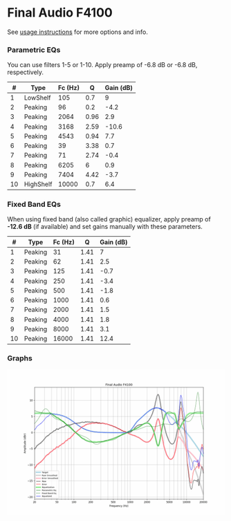 # Final Audio F4100
See [usage instructions](https://github.com/jaakkopasanen/AutoEq#usage) for more options and info.

### Parametric EQs
You can use filters 1-5 or 1-10. Apply preamp of -6.8 dB or -6.8 dB, respectively.

|   # | Type      |   Fc (Hz) |    Q |   Gain (dB) |
|-----|-----------|-----------|------|-------------|
|   1 | LowShelf  |       105 | 0.7  |         9   |
|   2 | Peaking   |        96 | 0.2  |        -4.2 |
|   3 | Peaking   |      2064 | 0.96 |         2.9 |
|   4 | Peaking   |      3168 | 2.59 |       -10.6 |
|   5 | Peaking   |      4543 | 0.94 |         7.7 |
|   6 | Peaking   |        39 | 3.38 |         0.7 |
|   7 | Peaking   |        71 | 2.74 |        -0.4 |
|   8 | Peaking   |      6205 | 6    |         0.9 |
|   9 | Peaking   |      7404 | 4.42 |        -3.7 |
|  10 | HighShelf |     10000 | 0.7  |         6.4 |

### Fixed Band EQs
When using fixed band (also called graphic) equalizer, apply preamp of **-12.6 dB** (if available) and set gains manually with these parameters.

|   # | Type    |   Fc (Hz) |    Q |   Gain (dB) |
|-----|---------|-----------|------|-------------|
|   1 | Peaking |        31 | 1.41 |         7   |
|   2 | Peaking |        62 | 1.41 |         2.5 |
|   3 | Peaking |       125 | 1.41 |        -0.7 |
|   4 | Peaking |       250 | 1.41 |        -3.4 |
|   5 | Peaking |       500 | 1.41 |        -1.8 |
|   6 | Peaking |      1000 | 1.41 |         0.6 |
|   7 | Peaking |      2000 | 1.41 |         1.5 |
|   8 | Peaking |      4000 | 1.41 |         1.8 |
|   9 | Peaking |      8000 | 1.41 |         3.1 |
|  10 | Peaking |     16000 | 1.41 |        12.4 |

### Graphs
![](./Final%20Audio%20F4100.png)
